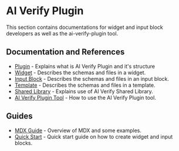 # AI Verify Plugin

This section contains documentations for widget and input block developers as well as the ai-verify-plugin tool.

## Documentation and References

* [Plugin](Plugin.md) - Explains what is AI Verify Plugin and it's structure
* [Widget](Widget.md) - Describes the schemas and files in a widget.
* [Input Block](InputBlock.md) - Describes the schemas and files in an input block.
* [Template](Template.md) - Describes the schemas and files in a template.
* [Shared Library](Shared_Library.md) - Explains use of AI Verify Shared Library.
* [AI Verify Plugin Tool](Plugin_Tool.md) - How to use the AI Verify Plugin tool.

## Guides
* [MDX Guide](MDX_Guide.md) - Overview of MDX and some examples.
* [Quick Start](Quick_Start.md) - Quick start guide on how to create widget and input blocks.



